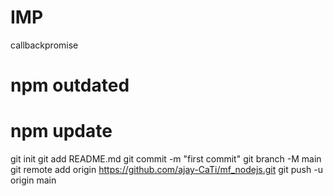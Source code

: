 # IMP

callbackpromise

# npm outdated

# npm update

git init
git add README.md
git commit -m "first commit"
git branch -M main
git remote add origin https://github.com/ajay-CaTi/mf_nodejs.git
git push -u origin main
